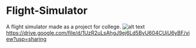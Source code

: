 # Flight-Simulator
A flight simulator made as a project for college.
![alt text](https://imgur.com/gokIYa5)
https://drive.google.com/file/d/1UzR2uLsAhgJ9ej6Ld5ByU604CUiU6yBF/view?usp=sharing
